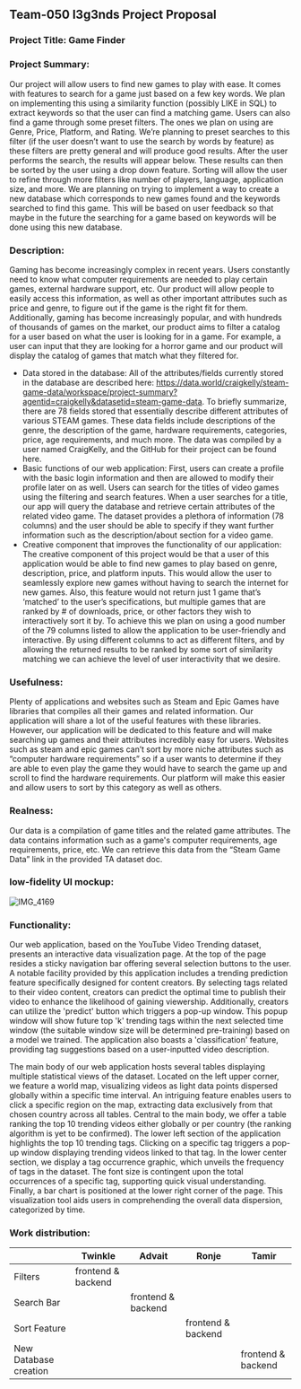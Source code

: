 ## Team-050 l3g3nds Project Proposal

### Project Title: Game Finder

### Project Summary:
Our project will allow users to find new games to play with ease. It comes with features to search for a game just based on a few key words. We plan on implementing this using a similarity function (possibly LIKE in SQL) to extract keywords so that the user can find a matching game. Users can also find a game through some preset filters. The ones we plan on using are Genre, Price, Platform, and Rating. We’re planning to preset searches to this filter (if the user doesn’t want to use the search by words by feature) as these filters are pretty general and will produce good results.
After the user performs the search, the results will appear below. These results can then be sorted by the user using a drop down feature. Sorting will allow the user to refine through more filters like number of players, language, application size, and more. We are planning on trying to implement a way to create a new database which corresponds to new games found and the keywords searched to find this game. This will be based on user feedback so that maybe in the future the searching for a game based on keywords will be done using this new database.

### Description:
Gaming has become increasingly complex in recent years. Users constantly need to know what computer requirements are needed to play certain games, external hardware support, etc. Our product will allow people to easily access this information, as well as other important attributes such as price and genre, to figure out if the game is the right fit for them.
Additionally, gaming has become increasingly popular, and with hundreds of thousands of games on the market, our product aims to filter a catalog for a user based on what the user is looking for in a game. For example, a user can input that they are looking for a horror game and our product will display the catalog of games that match what they filtered for.  
- Data stored in the database: All of the attributes/fields currently stored in the database are described here: https://data.world/craigkelly/steam-game-data/workspace/project-summary?agentid=craigkelly&datasetid=steam-game-data. 
To briefly summarize, there are 78 fields stored that essentially describe different attributes of various STEAM games. These data fields include descriptions of the genre, the description of the game, hardware requirements, categories, price, age requirements, and much more. The data was compiled by a user named CraigKelly, and the GitHub for their project can be found here. 
- Basic functions of our web application: First, users can create a profile with the basic login information and then are allowed to modify their profile later on as well. Users can search for the titles of video games using the filtering and search features. When a user searches for a title, our app will query the database and retrieve certain attributes of the related video game. The dataset provides a plethora of information (78 columns) and the user should be able to specify if they want further information such as the description/about section for a video game. 
- Creative component that improves the functionality of our application: The creative component of this project would be that a user of this application would be able to find new games to play based on genre, description, price, and platform inputs. This would allow the user to seamlessly explore new games without having to search the internet for new games. Also, this feature would not return just 1 game that’s ‘matched’ to the user’s specifications, but multiple games that are ranked by # of downloads, price, or other factors they wish to interactively sort it by. To achieve this we plan on using a good number of the 79 columns listed to allow the application to be user-friendly and interactive. By using different columns to act as different filters, and by allowing the returned results to be ranked by some sort of similarity matching we can achieve the level of user interactivity that we desire.

### Usefulness:
Plenty of applications and websites such as Steam and Epic Games have libraries that compiles all their games and related information. Our application will share a lot of the useful features with these libraries. However, our application will be dedicated to this feature and will make searching up games and their attributes incredibly easy for users.
Websites such as steam and epic games can’t sort by more niche attributes such as “computer hardware requirements” so if a user wants to determine if they are able to even play the game they would have to search the game up and scroll to find the hardware requirements. Our platform will make this easier and allow users to sort by this category as well as others. 

### Realness:
Our data is a compilation of game titles and the related game attributes. The data contains information such as a game's computer requirements, age requirements, price, etc. We can retrieve this data from the “Steam Game Data” link in the provided TA dataset doc. 

### low-fidelity UI mockup:
![IMG_4169](https://github.com/cs411-alawini/fa23-cs411-team050-l3g3nds/assets/92771337/b70abe2c-f585-44bf-b5e8-53cac806f188)

### Functionality: 

Our web application, based on the YouTube Video Trending dataset, presents an interactive data visualization page. At the top of the page resides a sticky navigation bar offering several selection buttons to the user. A notable facility provided by this application includes a trending prediction feature specifically designed for content creators. By selecting tags related to their video content, creators can predict the optimal time to publish their video to enhance the likelihood of gaining viewership. Additionally, creators can utilize the 'predict' button which triggers a pop-up window. This popup window will show future top 'k' trending tags within the next selected time window (the suitable window size will be determined pre-training) based on a model we trained. The application also boasts a 'classification' feature, providing tag suggestions based on a user-inputted video description. 

The main body of our web application hosts several tables displaying multiple statistical views of the dataset. Located on the left upper corner, we feature a world map, visualizing videos as light data points dispersed globally within a specific time interval. An intriguing feature enables users to click a specific region on the map, extracting data exclusively from that chosen country across all tables. Central to the main body, we offer a table ranking the top 10 trending videos either globally or per country (the ranking algorithm is yet to be confirmed). The lower left section of the application highlights the top 10 trending tags. Clicking on a specific tag triggers a pop-up window displaying trending videos linked to that tag. In the lower center section, we display a tag occurrence graphic, which unveils the frequency of tags in the dataset. The font size is contingent upon the total occurrences of a specific tag, supporting quick visual understanding. Finally, a bar chart is positioned at the lower right corner of the page. This visualization tool aids users in comprehending the overall data dispersion, categorized by time. 

### Work distribution: 

|                                                              | Twinkle            | Advait             | Ronje              | Tamir              |
| ------------------------------------------------------------ | ----------------   | ------------------ | ------------------ | ------------------ |
| Filters                                                      | frontend & backend |                    |                    |                    |
| Search Bar                                                   |                    | frontend & backend |                    |                    |
| Sort Feature                                                 |                    |                    | frontend & backend |                    |
| New Database creation                                        |                    |                    |                    | frontend & backend |

 
